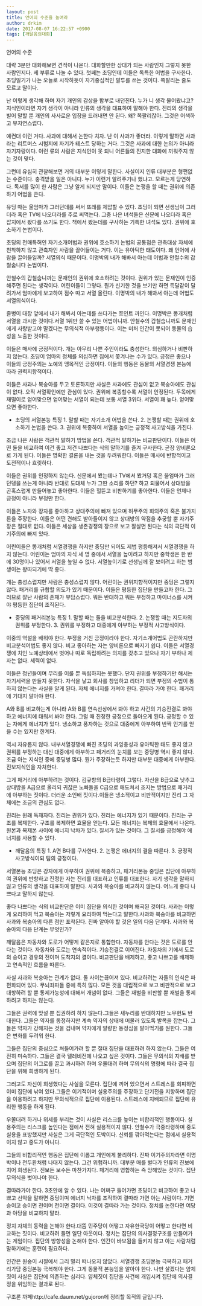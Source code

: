 ```yaml
---
layout: post
title: 언어의 수준을 높여라
author: drkim
date: 2017-08-07 16:22:57 +0900
tags: [깨달음의대화]
---
```





   언어의 수준


  



  대략 3분만 대화해보면 견적이 나온다. 대화할만한 상대가 되는 사람인지 그렇지 못한 사람인지다. 세 부류로 나눌 수 있다. 첫째는 초딩인데 이들은 독특한 어법을 구사한다. 초딩일기가 나는 오늘로 시작하듯이 자기중심적인 말투를 쓰는 것이다. 쪽팔리는 줄도 모르고 말이다.


  



  난 이렇게 생각해 하며 자기 개인의 감상을 함부로 내던진다. 누가 니 생각 물어봤냐고? 지식인이라면 자기 생각이 아니라 인류의 생각을 대표하여 말해야 한다. 진리의 생각을 빌어 말할 뿐 개인의 사사로운 입장을 드러내면 안 된다. 왜? 쪽팔리잖아. 그것은 어색하고 부자연스럽다.



  


  예컨대 이런 거다. 사과에 대해서 논한다 치자. 난 이 사과가 좋더라. 이렇게 말하면 사과라는 리트머스 시험지에 자기가 테스트 당하는 거다. 그것은 사과에 대한 논의가 아니라 자기자랑이다. 이런 류의 사람은 지식인이 못 되니 어른들의 진지한 대화에 끼워주지 않는 것이 맞다.


  



  그런데 유심히 관찰해보면 거의 대부분 이렇게 말한다. 사실이지 인류 대부분은 형편없는 수준이다. 충격받을 일은 아니다. 누가 이런거 알려주기나 했냐고. 모르는게 당연하다. 독서를 많이 한 사람은 그냥 알게 되지만 말이다. 이들은 논쟁을 할 때는 권위에 의존하기 어법을 쓴다.


  



  유딩 때는 울엄마가 그러던데를 써서 또래를 제압할 수 있다. 초딩이 되면 선생님이 그러더라 혹은 TV에 나오더라를 주로 써먹는다. 그중 나은 녀석들은 신문에 나오더라 혹은 잡지에서 봤다를 쓰기도 한다. 책에서 봤는데를 구사하는 기특한 녀석도 있다. 권위에 호소하기 논법이다.


  



  초딩의 전매특허인 자기소개어법과 권위에 호소하기 논법의 공통점은 관측대상 자체에 천착하지 않고 관측자인 사람을 끌어들이는 거다. 이는 유아틱한 태도이다. 왜 언어에 사람을 끌어들일까? 서열의식 때문이다. 이명박의 내가 해봐서 아는데 어법과 안철수의 갑철숩니다 논법이다.


  



  안철수의 갑철숩니까는 문재인의 권위에 호소하려는 것이다. 권위가 있는 문재인이 인증해주면 된다는 생각이다. 어린이들이 그렇다. 뭔가 신기한 것을 보기만 하면 득달같이 달려가서 엄마에게 보고하여 점수 따고 서열 올린다. 이명박의 내가 해봐서 아는데 어법도 서열의식이다.



  


  졸병이 대장 앞에서 내가 해봐서 아는데를 쓰다가는 쪼인트 까인다. 이명박은 똥개처럼 서열을 과시한 것이다.서열 1위만 쓸 수 있는 어법이니까. 안철수의 갑철숩니까도 문재인에게 사랑받고야 말겠다는 무의식적 아부행동이다. 이는 미처 인간이 못되어 동물의 습성을 노출한 것이다.


  



  이들은 매사에 긍정적이다. 개는 아무리 나쁜 주인이라도 충성한다. 의심하거나 비판하지 않는다. 초딩이 엄마의 정체를 의심하면 집에서 쫓겨나는 수가 있다. 긍정은 좋으나 이들의 긍정주의는 노예의 맹목적인 긍정이다. 이들의 행동은 동물의 서열경쟁 본능에 따라 권력지향적이다.



  


  이들은 사과나 복숭아를 두고 토론하지만 사실은 사과에도 관심이 없고 복숭아에도 관심이 없다. 오직 서열확인에만 관심이 있다. 권위에 복종할수록 서열이 안정된다. 두목에게 재떨이로 얻어맞으면 얻어맞는 서열이 되는데 보통 서열 3위다. 서열이 꽤 높다. 얻어맞으면 좋아한다.


  



  * 초딩의 서열본능 특징  1. 말할 때는 자기소개 어법을 쓴다. 2. 논쟁할 때는 권위에 호소하기 논법을 쓴다. 3. 권위에 복종하여 서열을 높이는 긍정적 사고방식을 가진다.


  



  조금 나은 사람은 객관적 말하기 방법을 쓴다. 객관적 말하기는 비교판단이다. 이들은 어떤 둘을 비교하여 이건 좋고 저건 나쁘다는 식의 말하기를 즐겨 구사한다. 곧장 양비론으로 가게 된다. 이들은 명확한 결론을 내는 것을 두려워한다. 이들은 매사에 반항적이고 도전적이나 흐릿하다.


  



  이들은 권위를 인정하지 않는다. 신문에서 봤는데나 TV에서 봤거덩 혹은 울엄마가 그러던뎅을 쓰는게 아니라 반대로 도대체 누가 그딴 소리를 하던? 하고 되물어서 상대방을 곤혹스럽게 만들어놓고 좋아한다. 이들은 헐뜯고 비판하기를 좋아한다. 이들은 언제나 긍정이 아니라 부정만 한다.


  



  이들은 노자와 장자를 좋아하고 상대주의에 빠져 있으며 허무주의 회의주의 혹은 불가지론을 주장한다. 이들은 어떤 견해도 받아들이지 않고 상대방의 약점을 추궁할 뿐 자기주장은 절대로 없다. 이들은 세상을 생존경쟁의 장으로 보고 잘살면 된다는 식의 극단적 이기주의에 빠져 있다.


  



  어린이들은 똥개처럼 서열경쟁을 하지만 중딩만 되어도 제법 평등해져서 서열경쟁을 하지 않는다. 어린이는 엄마의 자식 세 명 중에서 서열을 높이려고 하지만 중학생은 한 반에 30명이나 있어서 서열을 높일 수 없다. 서열높이기로 선생님께 잘 보이려고 하는 범생이는 왕따되기에 딱 좋다.


  



  개는 충성스럽지만 사람은 충성스럽지 않다. 어린이는 권위지향적이지만 중딩은 그렇지 않다. 패거리를 규합할 의도가 있기 때문이다. 이들은 평등한 집단을 만들고자 한다. 그러므로 잘난 사람의 존재가 부담스럽다. 뭐든 반대하고 뭐든 부정하고 마이너스를 시켜야 평등한 집단이 조직된다.


  



  * 중딩의 패거리본능 특징 1. 말할 때는 둘을 비교분석한다. 2. 논쟁할 때는 지도자의 권위를 부정한다. 3. 권위를 부정하고 대중에게 아부하는 부정적 사고방식이다.


  



  이중의 역설을 배워야 한다. 부정을 거친 긍정이라야 한다. 자기소개어법도 곤란하지만 비교분석어법도 좋지 않다. 비교 좋아하는 자는 양비론으로 빠지기 쉽다. 이들은 서열경쟁에 치인 노예상태에서 벗어나 따로 독립하려는 의지를 갖추고 있으나 자기 부하나 제자는 없다. 세력이 없다.


  



  이들은 청년들이며 무리를 이룰 뿐 독립하지는 못했다. 단지 권위를 부정하기만 해서는 자기세력을 만들지 못한다. 자식을 낳고 회사를 창업하고 리더가 되면 부정의 수법이 통하지 않는다는 사실을 알게 된다. 자체 에너지를 가져야 한다. 결따라 가야 한다. 패거리에 기대지 말아야 한다.


  



  A와 B를 비교하는게 아니라 A와 B를 연속선상에서 봐야 하고 사건의 기승전결로 봐야 하고 에너지에 태워서 봐야 한다. 그럴 때 진정한 긍정으로 돌아오게 된다. 긍정할 수 있는 자에게 에너지가 있다. 냉소하고 풍자하는 것으로 대중에게 아부하여 반짝 인기를 얻을 수는 있지만 한계다.


  



  역시 자유롭지 않다. 내부서열경쟁에 빠진 초딩의 과잉충성과 유아틱한 태도 좋지 않고 권위를 부정하는 대신 대중에게 아부하고 패거리의 눈치를 보는 중딩병 역시 좋지 않다. 조금 아는 지식인 중에 중딩병 많다. 뭔가 주장하는듯 하지만 대부분 대중에게 아부한다. 진보지식인을 자처한다.






  그게 패거리에 아부하려는 것이다. 김규항의 B급타령이 그렇다. 자신을 B급으로 낮추고 상대방을 A급으로 올리되 귀찮은 노빠들을 C급으로 매도쳐서 조지는 방법으로 패거리에 아부하는 짓이다. 더러운 소인배 짓이다.이들은 냉소적이고 비판적이지만 진리 그 자체에는 조금의 관심도 없다.



  


  진리는 원래 독재자다. 진리는 권위가 있다. 진리는 에너지가 있기 때문이다. 진리는 구조를 복제한다. 구조를 복제하면 효율을 얻는다. 모든 에너지는 복제의 효율에서 나온다. 원본과 복제본 사이에 에너지 낙차가 있다. 질서가 있는 것이다. 그 질서를 긍정해야 에너지를 사용할 수 있다.


  



  * 깨달음의 특징 1. A면 B다를 구사한다. 2. 논쟁은 에너지의 결을 따른다. 3. 긍정적 사고방식이되 팀의 긍정이다.


  



  서열본능 초딩은 강자에게 아부하여 권위에 복종하고, 패거리본능 중딩은 집단에 아부하여 권위에 반항하고 진정한 자는 진리를 대표하고 인류를 대표한다. 자기 생각을 말하지 않고 인류의 생각을 대표하여 말한다. 사과와 복숭아를 비교하지 않는다. 어느게 좋다 나쁘다고 말하지 않는다.



  


  좋다 나쁘다는 식의 비교판단은 이미 집단을 의식한 것이며 왜곡된 것이다. 사과는 이렇게 요리하여 먹고 복숭아는 저렇게 요리하여 먹는다고 말한다.사과와 복숭아를 비교하면 사과와 복숭아의 다른 점만 포착된다. 진짜 알아야 할 것은 일의 다음 단계다. 사과와 복숭아의 다음 단계는 무엇인가?



  


  깨달음은 자동차와 도로가 어떻게 같은지로 통합한다. 자동차를 안다는 것은 도로를 안다는 것이다. 자동차와 도로는 연속적이다. 기승전결로 이어진다. 자동차의 기에서 도로의 승이고 경유의 전이며 도착지의 결이다. 비교판단을 배제하고, 좋고 나쁘고를 배제하고 연속적인 흐름을 따른다.


  



  사실 사과와 복숭아는 관계가 없다. 둘 사이는끊어져 있다. 비교하려는 자들의 인식은 파편화되어 있다. 무뇌좌파들 중에 특히 많다. 모든 것을 대립적으로 보고 비판적으로 보고 대항하려 할 뿐 통제가능성에 대해서 개념이 없다. 그들은 재벌을 비판할 뿐 재벌을 통제하려고 하지는 않는다.



  


  그들은 권력에 맞설 뿐 집권하려 하지 않는다.그들은 새누리를 반대하지만 노무현도 반대한다. 그들은 약자를 동정하지만 계속 약자의 상태에 머물러 있도록 발목을 잡는다. 그들은 약자가 강해지는 것을 겁내며 약자에게 알량한 동정심을 팔아먹기를 원한다. 그들은 변화를 두려워 한다.



  


  그들은 집단의 중심으로 쳐들어가려 할 뿐 절대 집단을 대표하려 하지 않는다. 그들은 여전히 미숙하다. 그들은 결국 텔레비전에 나오고 싶은 것이다. 그들은 무의식의 지배를 받으며 집단의 어그로를 끌고 과시하려 하며 우쭐대려 하며 무의식의 명령에 따라 결국 집단을 위해 희생하게 된다.


  



  그러고도 자신이 희생했다는 사실을 모른다. 집단에 끼어 있으면서 스트레스를 회피하면 이미 집단에 낚여 있다.그들은 이기적이며 실용주의를 주장하고 단기전을 지향하며 집단을 이용하려고 하지만 무의식적으로 집단에 이용된다. 스트레스에 지배되므로 집단에 유리한 행동을 하게 된다.



  


  우쭐대려 하거나 위세를 부리는 것이 사실은 리스크를 높이는 비합리적인 행동이다. 실용주의는 리스크를 높인다는 점에서 전혀 실용적이지 않다. 안철수가 극중타령하며 중도실용을 표방했지만 사실은 그게 극단적인 도박이다. 신뢰를 깎아먹는다는 점에서 실용적이지 않고 중도가 아니다.


  



  그들의 비합리적인 행동은 집단에 이롭고 개인에게 불리하다. 진짜 이기주의자라면 이명박이나 전두환처럼 나대지 않는다. 그건 위험하니까. 대부분 매를 벌다가 인류의 진보에 치어 희생된다. 진보든 보수든 마찬가지다. 패거리에 영합하는 즉 망해있는 것이다. 집단무의식을 벗어나야 한다.


  



  결따라가야 한다. 3초안에 알 수 있다. 나는 어쩌구 들어가면 초딩이고 비교하여 좋고 나쁘고 선악을 말하면 중딩이며 에너지 낙차를 조직하여 결따라 가면 아는 사람이다. 기면 승이고 승이면 전이며 전이면 결이다. 이것이 결따라 가는 것이다. 정치를 논한다면 여당과 야당을 비교하지 말라.



  


  정치 자체의 동력을 논해야 한다.대뜸 민주당이 어떻고 자유한국당이 어떻고 한다면 비교하는 짓이다. 비교하려 들면 일단 아웃이다. 정치는 집단의 의사결정구조를 만들어가는 게임이다. 집단의 방향성을 논해야 한다. 인간이 바보됨을 들키지 않고 아는 사람처럼 말하기에는 훈련이 필요하다.



  


  인간은 원숭이 시절에서 그리 멀리 떠나오지 않았다. 서열경쟁 초딩본능 극복하고 패거리가담 중딩본능 극복해야 한다. 그게 동물적 본능임을 알아야 한다. 나만 살겠다는 얌체짓이 사실은 집단에 의존하는 심리다. 얌체짓이 집단을 사건에 개입시켜 집단에 의사결정을 위임하는 결과로 된다.



  


  


  구조론 까페http://cafe.daum.net/gujoron에 정리할 목적의 글입니다.